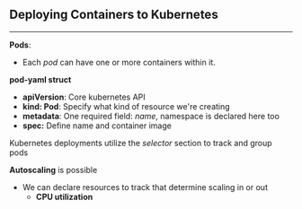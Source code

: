 ## Deploying Containers to Kubernetes

****

**Pods**:
- Each *pod* can have one or more containers within it.

**pod-yaml struct**
- **apiVersion**: Core kubernetes API
- **kind: Pod**: Specify what kind of resource we're creating
- **metadata**: One required field: *name*, namespace is declared here too
- **spec:** Define name and container image

Kubernetes deployments utilize the *selector* section to track and group pods

**Autoscaling** is possible
- We can declare resources to track that determine scaling in or out
	- **CPU utilization**

